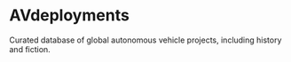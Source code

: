# AVdeployments
Curated database of global autonomous vehicle projects, including history and fiction.
